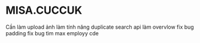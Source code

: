 # MISA.CUCCUK

Cần làm upload ảnh
làm tính năng duplicate
search api
làm overvlow
fix bug padding
fix bug tìm max employy cde
